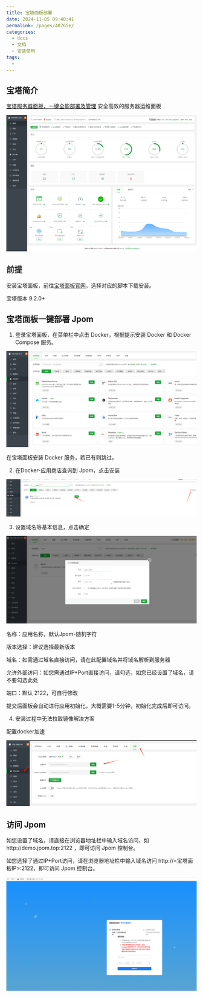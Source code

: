 ```yaml
---
title: 宝塔面板部署
date: 2024-11-05 09:40:41
permalink: /pages/40765e/
categories:
  - docs
  - 文档
  - 安装使用
tags:
  - 
---
```



## 宝塔简介

[宝塔服务器面板，一键全能部署及管理](https://www.bt.cn/u/xmEnyy) 安全高效的服务器运维面板

![](/images/tutorial/bt/361a98f3ef90473b951a9b76d26c8395.png)

## 前提

安装宝塔面板，前往[宝塔面板官网](https://www.bt.cn/u/xmEnyy)，选择对应的脚本下载安装。

宝塔版本 9.2.0+

## 宝塔面板一键部署 Jpom

1. 登录宝塔面板，在菜单栏中点击 Docker，根据提示安装 Docker 和 Docker Compose 服务。

![](/images/tutorial/bt/fc241bc52e0745d58cdf6de80feffd7f.png)

在宝塔面板安装 Docker 服务，若已有则跳过。

2. 在Docker-应用商店查询到 Jpom，点击安装

![f3bc82dda0e0616259b58a95be2f0d5.png](/images/tutorial/bt/8f41fa7c231a4e3f829640a70b976025.png)

3. 设置域名等基本信息，点击确定

![](/images/tutorial/bt/18aab9258977440faeb9ec76cdd33606.png)


名称：应用名称，默认Jpom-随机字符

版本选择：建议选择最新版本

域名：如需通过域名直接访问，请在此配置域名并将域名解析到服务器

允许外部访问：如您需通过IP+Port直接访问，请勾选，如您已经设置了域名，请不要勾选此处

端口：默认 2122，可自行修改

提交后面板会自动进行应用初始化，大概需要1-5分钟，初始化完成后即可访问。

4. 安装过程中无法拉取镜像解决方案

配置docker加速

![](/images/tutorial/bt/e34916cde08b4de2a09b205585ae6aa0.png)


## 访问 Jpom

如您设置了域名，请直接在浏览器地址栏中输入域名访问，如http://demo.jpom.top:2122 ，即可访问 Jpom 控制台。

如您选择了通过IP+Port访问，请在浏览器地址栏中输入域名访问 http://<宝塔面板IP>:2122，即可访问 Jpom 控制台。

![c3ec8bafcead92164856f01120bb393.png](/images/tutorial/bt/1a707b0fb6dc4900bdc5922fc2ae7e86.png)

